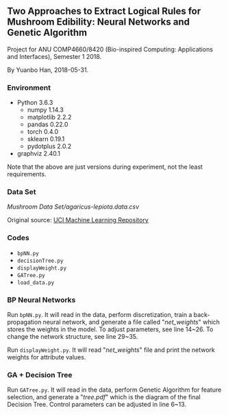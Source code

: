 ## Two Approaches to Extract Logical Rules for Mushroom Edibility: Neural Networks and Genetic Algorithm ##

Project for ANU COMP4660/8420 (Bio-inspired Computing: Applications and Interfaces), Semester 1 2018.

By Yuanbo Han, 2018-05-31.

### Environment ###

- Python 3.6.3
  - numpy 1.14.3
  - matplotlib 2.2.2
  - pandas 0.22.0
  - torch 0.4.0
  - sklearn 0.19.1
  - pydotplus 2.0.2
- graphviz 2.40.1

Note that the above are just versions during experiment, not the least requirements.

### Data Set ###

*Mushroom Data Set/agaricus-lepiota.data.csv*

Original source: [UCI Machine Learning Repository](https://archive.ics.uci.edu/ml/datasets/Mushroom)

### Codes ###

- `bpNN.py`
- `decisionTree.py`
- `displayWeight.py`
- `GATree.py`
- `load_data.py`

### BP Neural Networks ###

Run `bpNN.py`. It will read in the data, perform discretization, train a back-propagation neural network, and generate a file called "*net_weights*" which stores the weights in the model. To adjust parameters, see line 14\~26. To change the network structure, see line 29\~35.

Run `displayWeight.py`. It will read "*net_weights*" file and print the network weights for attribute values.

### GA + Decision Tree ###

Run `GATree.py`. It will read in the data, perform Genetic Algorithm for feature selection, and generate a "*tree.pdf*" which is the diagram of the final Decision Tree. Control parameters can be adjusted in line 6\~13.
